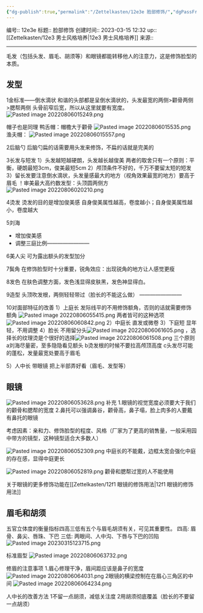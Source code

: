 ```yaml
---
{"dg-publish":true,"permalink":"/Zettelkasten/12e3e 脸部修饰/","dgPassFrontmatter":true}
---
```


编号:: 12e3e
标题:: 脸部修饰
创建时间:: 2023-03-15 12:32
up:: [[Zettelkasten/12e3 男士风格培养\|12e3 男士风格培养]]
来源:: 

---
毛发（包括头发、眉毛、胡须等）和眼镜都能转移他人的注意力，这是修饰脸型的本质。

## 发型
1金标准——倒水滴状
和谐的头部都是呈倒水滴状的，头发最宽的两侧>颧骨两侧>腮帮两侧
头骨前窄后宽，所以从这里就要有宽度。
![Pasted image 20220806015249.png](/img/user/attachment/Pasted%20image%2020220806015249.png)

帽子也是同理
鸭舌帽：帽檐大于颧骨
![Pasted image 20220806015535.png](/img/user/attachment/Pasted%20image%2020220806015535.png)
渔夫帽：
![Pasted image 20220806015557.png](/img/user/attachment/Pasted%20image%2020220806015557.png)

2后脑勺
后脑勺扁的话需要用头发来修饰，不扁的话就是完美的

3长发与短发
1）头发越短越硬朗，头发越长越俊美
两者的取舍只有一个原则：平衡，硬朗最短3cm，俊美最短5cm
2）颅顶条件不好的，千万不要留太短的短发
3）留长发要注意倒水滴状，头发量感最大的地方（视角效果最宽的地方）要高于眉毛
！审美最大高约数发型：头顶圆两侧方
![Pasted image 20220806020210.png](/img/user/attachment/Pasted%20image%2020220806020210.png)

4烫发
烫发的目的是增加俊美感
自身俊美属性越高，卷度越小；自身俊美属性越小，卷度越大

5刘海
- 增加俊美感
- 调整三庭比例————————
 
6美人尖
可为露出额头的发型加分

7鬓角
在修饰脸型时十分重要，锐角效应：出现锐角的地方让人感觉更瘦

8发色
在肤色调整方面，发色浅显得皮肤黑，发色神显得白。

9造型
头顶吹发根，两侧轻轻带过（脸长的不能这么做）
————————

10对面部特征的改善
1）上庭长
发际线平的不用修饰额角，否则的话就需要修饰额角
![Pasted image 20220806055415.png](/img/user/attachment/Pasted%20image%2020220806055415.png)
两者皆可的这种选项
![Pasted image 20220806060842.png](/img/user/attachment/Pasted%20image%2020220806060842.png)
2）中庭长 
直发或微卷
3）下庭短
显年轻，不用调整
4）脸长
不用留分头![Pasted image 20220806061605.png](/img/user/attachment/Pasted%20image%2020220806061605.png)
，选择长的纹理烫是个很好的选择![Pasted image 20220806061508.png](/img/user/attachment/Pasted%20image%2020220806061508.png)
三个原则
a刘海尽量密，至多隐隐看见额头
b烫发根的时候不要拉高颅顶高度
c头发尽可能的蓬松，发量最宽处要高于眉毛

5）人中长
带眼镜
把上半部弄好看（眉毛、发型等）

## 眼镜
![Pasted image 20220806053628.png](/img/user/attachment/Pasted%20image%2020220806053628.png)
补充
1.眼镜的视觉宽度必须要大于我们的颧骨和腮帮的宽度
2.鼻托可以强调鼻谷，颧骨高，鼻子塌，脸上肉多的人要戴有鼻托的眼镜

考虑因素：亲和力、修饰脸型的程度、风格（厂家为了更高的销售量，一般采用园中带方的镜型，这种镜型适合大多数人）

![Pasted image 20220806052309.png](/img/user/attachment/Pasted%20image%2020220806052309.png)
中庭长的不能戴，边框太宽会强化中庭的存在感，显得中庭更长

![Pasted image 20220806052819.png](/img/user/attachment/Pasted%20image%2020220806052819.png)
颧骨和腮帮过宽的人不能使用

关于眼镜的更多修饰功能在[[Zettelkasten/12f1 眼镜的修饰用法\|12f1 眼镜的修饰用法]]

## 眉毛和胡须
五官立体度的衡量指标四高三低有五个与眉毛胡须有关，可见其重要性。
四高:
眉骨、鼻尖、唇珠、下巴
三低:
两眼间、人中沟、下唇与下巴的凹陷
![Pasted image 20230315123715.png](/img/user/attachment/Pasted%20image%2020230315123715.png)

标准眉型
![Pasted image 20220806063732.png](/img/user/attachment/Pasted%20image%2020220806063732.png)

修眉的注意事项
1.眉心修理干净，眉间距应该是鼻子的宽度
![Pasted image 20220806064031.png](/img/user/attachment/Pasted%20image%2020220806064031.png)
2眼镜的横梁控制在在眉心三角区的中间
![Pasted image 20220806064234.png](/img/user/attachment/Pasted%20image%2020220806064234.png)

人中长的改善方法
1不留一点胡须，减低关注度
2用胡须彻底覆盖（脸长的不要留一点胡须）